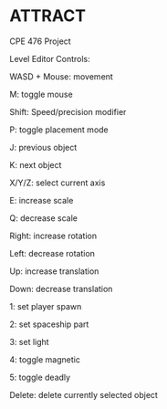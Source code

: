 # ATTRACT
CPE 476 Project

Level Editor Controls:

WASD + Mouse: movement

M: toggle mouse

Shift: Speed/precision modifier


P: toggle placement mode


J: previous object

K: next object


X/Y/Z: select current axis


E: increase scale

Q: decrease scale


Right: increase rotation

Left: decrease rotation


Up: increase translation

Down: decrease translation


1: set player spawn

2: set spaceship part

3: set light


4: toggle magnetic

5: toggle deadly


Delete: delete currently selected object

